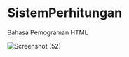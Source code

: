 # SistemPerhitungan

Bahasa Pemograman HTML 

![Screenshot (52)](https://user-images.githubusercontent.com/97660543/162599968-e4be6419-f4fe-4ca2-b96f-988a93a83628.png)
